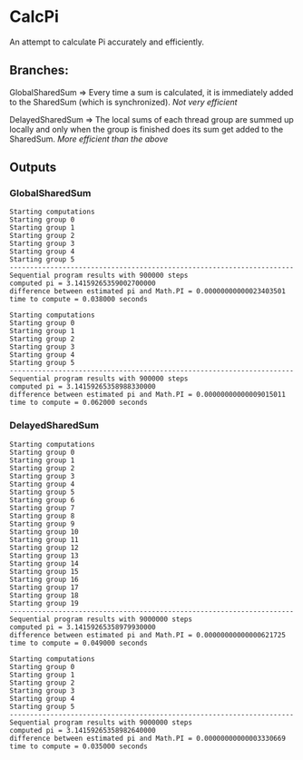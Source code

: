 # CalcPi
An attempt to calculate Pi accurately and efficiently.

## Branches:

GlobalSharedSum => Every time a sum is calculated, it is immediately added to the SharedSum (which is synchronized). *Not very efficient*

DelayedSharedSum => The local sums of each thread group are summed up locally and only when the group is finished does its sum get added to the SharedSum. *More efficient than the above*



## Outputs

### GlobalSharedSum

```
Starting computations
Starting group 0
Starting group 1
Starting group 2
Starting group 3
Starting group 4
Starting group 5
----------------------------------------------------------------------
Sequential program results with 900000 steps
computed pi = 3.14159265359002700000
difference between estimated pi and Math.PI = 0.00000000000023403501
time to compute = 0.038000 seconds

```

```
Starting computations
Starting group 0
Starting group 1
Starting group 2
Starting group 3
Starting group 4
Starting group 5
----------------------------------------------------------------------
Sequential program results with 900000 steps
computed pi = 3.14159265358988330000
difference between estimated pi and Math.PI = 0.00000000000009015011
time to compute = 0.062000 seconds

```

### DelayedSharedSum

```
Starting computations
Starting group 0
Starting group 1
Starting group 2
Starting group 3
Starting group 4
Starting group 5
Starting group 6
Starting group 7
Starting group 8
Starting group 9
Starting group 10
Starting group 11
Starting group 12
Starting group 13
Starting group 14
Starting group 15
Starting group 16
Starting group 17
Starting group 18
Starting group 19
----------------------------------------------------------------------
Sequential program results with 9000000 steps
computed pi = 3.14159265358979930000
difference between estimated pi and Math.PI = 0.00000000000000621725
time to compute = 0.049000 seconds

```

```
Starting computations
Starting group 0
Starting group 1
Starting group 2
Starting group 3
Starting group 4
Starting group 5
----------------------------------------------------------------------
Sequential program results with 9000000 steps
computed pi = 3.14159265358982640000
difference between estimated pi and Math.PI = 0.00000000000003330669
time to compute = 0.035000 seconds

```
